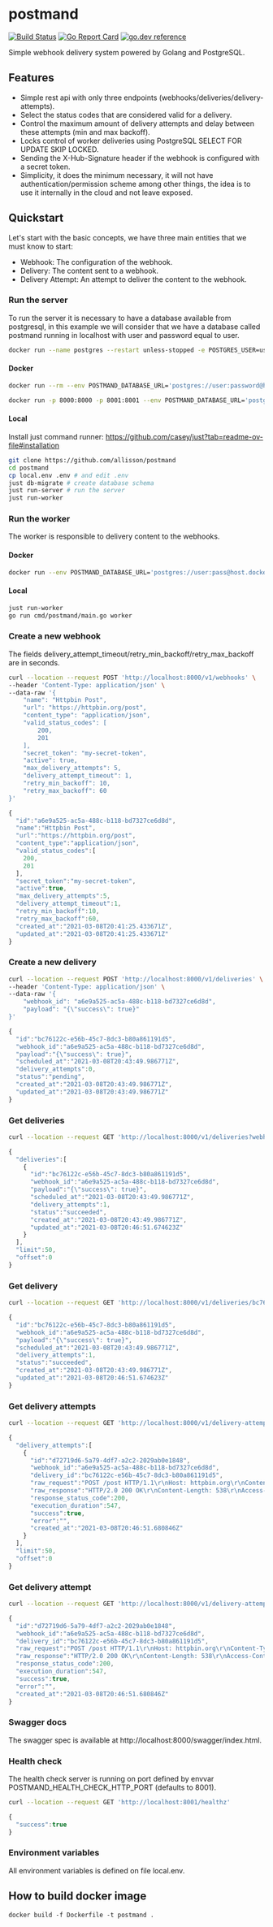 # postmand
[![Build Status](https://github.com/allisson/postmand/workflows/release/badge.svg)](https://github.com/allisson/postmand/actions)
[![Go Report Card](https://goreportcard.com/badge/github.com/allisson/postmand)](https://goreportcard.com/report/github.com/allisson/postmand)
[![go.dev reference](https://img.shields.io/badge/go.dev-reference-007d9c?logo=go&logoColor=white&style=flat-square)](https://pkg.go.dev/github.com/allisson/postmand)

Simple webhook delivery system powered by Golang and PostgreSQL.

## Features

- Simple rest api with only three endpoints (webhooks/deliveries/delivery-attempts).
- Select the status codes that are considered valid for a delivery.
- Control the maximum amount of delivery attempts and delay between these attempts (min and max backoff).
- Locks control of worker deliveries using PostgreSQL SELECT FOR UPDATE SKIP LOCKED.
- Sending the X-Hub-Signature header if the webhook is configured with a secret token.
- Simplicity, it does the minimum necessary, it will not have authentication/permission scheme among other things, the idea is to use it internally in the cloud and not leave exposed.

## Quickstart

Let's start with the basic concepts, we have three main entities that we must know to start:

- Webhook: The configuration of the webhook.
- Delivery: The content sent to a webhook.
- Delivery Attempt: An attempt to deliver the content to the webhook.

### Run the server

To run the server it is necessary to have a database available from postgresql, in this example we will consider that we have a database called postmand running in localhost with user and password equal to user.

```bash
docker run --name postgres --restart unless-stopped -e POSTGRES_USER=user -e POSTGRES_PASSWORD=pass -e POSTGRES_DB=postmand -p 5432:5432 -d postgres:12-alpine
```

#### Docker

```bash
docker run --rm --env POSTMAND_DATABASE_URL='postgres://user:password@host.docker.internal:5432/postmand?sslmode=disable' quay.io/allisson/postmand migrate # create database schema
```

```bash
docker run -p 8000:8000 -p 8001:8001 --env POSTMAND_DATABASE_URL='postgres://user:password@host.docker.internal:5432/postmand?sslmode=disable' quay.io/allisson/postmand server # run the server
```

#### Local

Install just command runner: https://github.com/casey/just?tab=readme-ov-file#installation

```bash
git clone https://github.com/allisson/postmand
cd postmand
cp local.env .env # and edit .env
just db-migrate # create database schema
just run-server # run the server
just run-worker
```

###  Run the worker

The worker is responsible to delivery content to the webhooks.

#### Docker

```bash
docker run --env POSTMAND_DATABASE_URL='postgres://user:pass@host.docker.internal:5432/postmand?sslmode=disable' quay.io/allisson/postmand worker
```

#### Local

```bash
just run-worker
go run cmd/postmand/main.go worker
```

### Create a new webhook

The fields delivery_attempt_timeout/retry_min_backoff/retry_max_backoff are in seconds.

```bash
curl --location --request POST 'http://localhost:8000/v1/webhooks' \
--header 'Content-Type: application/json' \
--data-raw '{
    "name": "Httpbin Post",
    "url": "https://httpbin.org/post",
    "content_type": "application/json",
    "valid_status_codes": [
        200,
        201
    ],
    "secret_token": "my-secret-token",
    "active": true,
    "max_delivery_attempts": 5,
    "delivery_attempt_timeout": 1,
    "retry_min_backoff": 10,
    "retry_max_backoff": 60
}'
```

```javascript
{
  "id":"a6e9a525-ac5a-488c-b118-bd7327ce6d8d",
  "name":"Httpbin Post",
  "url":"https://httpbin.org/post",
  "content_type":"application/json",
  "valid_status_codes":[
    200,
    201
  ],
  "secret_token":"my-secret-token",
  "active":true,
  "max_delivery_attempts":5,
  "delivery_attempt_timeout":1,
  "retry_min_backoff":10,
  "retry_max_backoff":60,
  "created_at":"2021-03-08T20:41:25.433671Z",
  "updated_at":"2021-03-08T20:41:25.433671Z"
}
```

### Create a new delivery

```bash
curl --location --request POST 'http://localhost:8000/v1/deliveries' \
--header 'Content-Type: application/json' \
--data-raw '{
    "webhook_id": "a6e9a525-ac5a-488c-b118-bd7327ce6d8d",
    "payload": "{\"success\": true}"
}'
```

```javascript
{
  "id":"bc76122c-e56b-45c7-8dc3-b80a861191d5",
  "webhook_id":"a6e9a525-ac5a-488c-b118-bd7327ce6d8d",
  "payload":"{\"success\": true}",
  "scheduled_at":"2021-03-08T20:43:49.986771Z",
  "delivery_attempts":0,
  "status":"pending",
  "created_at":"2021-03-08T20:43:49.986771Z",
  "updated_at":"2021-03-08T20:43:49.986771Z"
}
```

### Get deliveries

```bash
curl --location --request GET 'http://localhost:8000/v1/deliveries?webhook_id=a6e9a525-ac5a-488c-b118-bd7327ce6d8d'
```

```javascript
{
  "deliveries":[
    {
      "id":"bc76122c-e56b-45c7-8dc3-b80a861191d5",
      "webhook_id":"a6e9a525-ac5a-488c-b118-bd7327ce6d8d",
      "payload":"{\"success\": true}",
      "scheduled_at":"2021-03-08T20:43:49.986771Z",
      "delivery_attempts":1,
      "status":"succeeded",
      "created_at":"2021-03-08T20:43:49.986771Z",
      "updated_at":"2021-03-08T20:46:51.674623Z"
    }
  ],
  "limit":50,
  "offset":0
}
```

### Get delivery

```bash
curl --location --request GET 'http://localhost:8000/v1/deliveries/bc76122c-e56b-45c7-8dc3-b80a861191d5'
```

```javascript
{
  "id":"bc76122c-e56b-45c7-8dc3-b80a861191d5",
  "webhook_id":"a6e9a525-ac5a-488c-b118-bd7327ce6d8d",
  "payload":"{\"success\": true}",
  "scheduled_at":"2021-03-08T20:43:49.986771Z",
  "delivery_attempts":1,
  "status":"succeeded",
  "created_at":"2021-03-08T20:43:49.986771Z",
  "updated_at":"2021-03-08T20:46:51.674623Z"
}
```

### Get delivery attempts

```bash
curl --location --request GET 'http://localhost:8000/v1/delivery-attempts?delivery_id=bc76122c-e56b-45c7-8dc3-b80a861191d5'
```

```javascript
{
  "delivery_attempts":[
    {
      "id":"d72719d6-5a79-4df7-a2c2-2029ab0e1848",
      "webhook_id":"a6e9a525-ac5a-488c-b118-bd7327ce6d8d",
      "delivery_id":"bc76122c-e56b-45c7-8dc3-b80a861191d5",
      "raw_request":"POST /post HTTP/1.1\r\nHost: httpbin.org\r\nContent-Type: application/json\r\nX-Hub-Signature: 3fc5d4b8ff4efb404be24faf543667d29902d6a1306bd0c1ef2084497300cee9\r\n\r\n{\"success\": true}",
      "raw_response":"HTTP/2.0 200 OK\r\nContent-Length: 538\r\nAccess-Control-Allow-Credentials: true\r\nAccess-Control-Allow-Origin: *\r\nContent-Type: application/json\r\nDate: Mon, 08 Mar 2021 20:46:51 GMT\r\nServer: gunicorn/19.9.0\r\n\r\n{\n  \"args\": {}, \n  \"data\": \"{\\\"success\\\": true}\", \n  \"files\": {}, \n  \"form\": {}, \n  \"headers\": {\n    \"Accept-Encoding\": \"gzip\", \n    \"Content-Length\": \"17\", \n    \"Content-Type\": \"application/json\", \n    \"Host\": \"httpbin.org\", \n    \"User-Agent\": \"Go-http-client/2.0\", \n    \"X-Amzn-Trace-Id\": \"Root=1-60468d3b-36d312777a03ec3e1c564e3b\", \n    \"X-Hub-Signature\": \"3fc5d4b8ff4efb404be24faf543667d29902d6a1306bd0c1ef2084497300cee9\"\n  }, \n  \"json\": {\n    \"success\": true\n  }, \n  \"origin\": \"191.35.122.74\", \n  \"url\": \"https://httpbin.org/post\"\n}\n",
      "response_status_code":200,
      "execution_duration":547,
      "success":true,
      "error":"",
      "created_at":"2021-03-08T20:46:51.680846Z"
    }
  ],
  "limit":50,
  "offset":0
}
```

### Get delivery attempt

```bash
curl --location --request GET 'http://localhost:8000/v1/delivery-attempts/d72719d6-5a79-4df7-a2c2-2029ab0e1848'
```

```javascript
{
  "id":"d72719d6-5a79-4df7-a2c2-2029ab0e1848",
  "webhook_id":"a6e9a525-ac5a-488c-b118-bd7327ce6d8d",
  "delivery_id":"bc76122c-e56b-45c7-8dc3-b80a861191d5",
  "raw_request":"POST /post HTTP/1.1\r\nHost: httpbin.org\r\nContent-Type: application/json\r\nX-Hub-Signature: 3fc5d4b8ff4efb404be24faf543667d29902d6a1306bd0c1ef2084497300cee9\r\n\r\n{\"success\": true}",
  "raw_response":"HTTP/2.0 200 OK\r\nContent-Length: 538\r\nAccess-Control-Allow-Credentials: true\r\nAccess-Control-Allow-Origin: *\r\nContent-Type: application/json\r\nDate: Mon, 08 Mar 2021 20:46:51 GMT\r\nServer: gunicorn/19.9.0\r\n\r\n{\n  \"args\": {}, \n  \"data\": \"{\\\"success\\\": true}\", \n  \"files\": {}, \n  \"form\": {}, \n  \"headers\": {\n    \"Accept-Encoding\": \"gzip\", \n    \"Content-Length\": \"17\", \n    \"Content-Type\": \"application/json\", \n    \"Host\": \"httpbin.org\", \n    \"User-Agent\": \"Go-http-client/2.0\", \n    \"X-Amzn-Trace-Id\": \"Root=1-60468d3b-36d312777a03ec3e1c564e3b\", \n    \"X-Hub-Signature\": \"3fc5d4b8ff4efb404be24faf543667d29902d6a1306bd0c1ef2084497300cee9\"\n  }, \n  \"json\": {\n    \"success\": true\n  }, \n  \"origin\": \"191.35.122.74\", \n  \"url\": \"https://httpbin.org/post\"\n}\n",
  "response_status_code":200,
  "execution_duration":547,
  "success":true,
  "error":"",
  "created_at":"2021-03-08T20:46:51.680846Z"
}
```

### Swagger docs

The swagger spec is available at http://localhost:8000/swagger/index.html.

### Health check

The health check server is running on port defined by envvar POSTMAND_HEALTH_CHECK_HTTP_PORT (defaults to 8001).

```bash
curl --location --request GET 'http://localhost:8001/healthz'
```

```javascript
{
  "success":true
}
```

### Environment variables

All environment variables is defined on file local.env.

## How to build docker image

```
docker build -f Dockerfile -t postmand .
```
